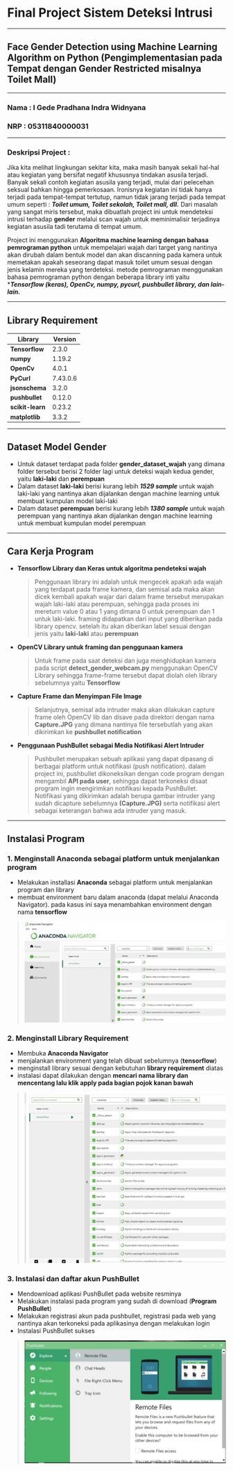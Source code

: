 # Final Project Sistem Deteksi Intrusi
---------

## Face Gender Detection using Machine Learning Algorithm on Python (Pengimplementasian pada Tempat dengan Gender Restricted misalnya Toilet Mall)
  

--------------------------------------------


### Nama : I Gede Pradhana Indra Widnyana
### NRP  : 05311840000031

---------------------------------------------

### Deskripsi Project : 
Jika kita melihat lingkungan sekitar kita, maka masih banyak sekali hal-hal atau kegiatan yang bersifat negatif khususnya tindakan asusila terjadi. Banyak sekali contoh kegiatan asusila yang terjadi, mulai dari pelecehan seksual bahkan hingga pemerkosaan. Ironisnya kegiatan ini tidak hanya terjadi pada tempat-tempat tertutup, namun tidak jarang terjadi pada tempat umum seperti : ***Toilet umum, Toilet sekolah, Toilet mall, dll.*** Dari masalah yang sangat miris tersebut, maka dibuatlah project ini untuk mendeteksi intrusi terhadap **gender** melalui scan wajah untuk meminimalisir terjadinya kegiatan asusila tadi terutama di tempat umum.

Project ini menggunakan **Algoritma machine learning dengan bahasa pemrograman python** untuk mempelajari wajah dari target yang nantinya akan dirubah dalam bentuk model dan akan discanning pada kamera untuk memetakan apakah seseorang dapat masuk toilet umum sesuai dengan jenis kelamin mereka yang terdeteksi. metode pemrograman menggunakan bahasa pemrograman python dengan beberapa library inti yaitu ****Tensorflow (keras), OpenCv, numpy, pycurl, pushbullet library, dan lain-lain.***

---------------------
## Library Requirement

| Library | Version |
| ----------- | ----------- |
| **Tensorflow** | 2.3.0 |
| **numpy** | 1.19.2 | 
| **OpenCv** | 4.0.1 | 
| **PyCurl** | 7.43.0.6 | 
| **jsonschema** | 3.2.0 | 
| **pushbullet** | 0.12.0 | 
| **scikit-learn** | 0.23.2 | 
| **matplotlib**| 3.3.2 | 

----------------------------
## Dataset Model Gender
* Untuk dataset terdapat pada folder **gender_dataset_wajah** yang dimana folder tersebut berisi 2 folder lagi untuk deteksi wajah kedua gender, yaitu **laki-laki** dan **perempuan**
* Dalam dataset **laki-laki** berisi kurang lebih ***1529 sample*** untuk wajah laki-laki yang nantinya akan dijalankan dengan machine learning untuk membuat kumpulan model laki-laki
* Dalam dataset **perempuan** berisi kurang lebih ***1380 sample*** untuk wajah perempuan yang nantinya akan dijalankan dengan machine learning untuk membuat kumpulan model perempuan

-----------------------------
## Cara Kerja Program
* **Tensorflow Library dan Keras untuk algoritma pendeteksi wajah**
    > Penggunaan library ini adalah untuk mengecek apakah ada wajah yang terdapat pada frame kamera, dan semisal ada maka akan dicek kembali apakah wajar dari dalam frame tersebut merupakan wajah laki-laki atau perempuan, sehingga pada proses ini mereturn value 0 atau 1 yang dimana 0 untuk perempuan dan 1 untuk laki-laki. framing didapatkan dari input yang diberikan pada library opencv. setelah itu akan diberikan label sesuai dengan jenis yaitu **laki-laki** atau **perempuan**

* **OpenCV Library untuk framing dan penggunaan kamera**
    > Untuk frame pada saat deteksi dan juga menghidupkan kamera pada script **detect_gender_webcam.py** menggunakan OpenCV Library sehingga frame-frame tersebut dapat diolah oleh library sebelumnya yaitu **Tensorflow**

* **Capture Frame dan Menyimpan File Image**
    > Selanjutnya, semisal ada intruder maka akan dilakukan capture frame oleh OpenCV lib dan disave pada direktori dengan nama **Capture.JPG** yang dimana nantinya file tersebutlah yang akan dikirimkan ke **pushbullet notification**

* **Penggunaan PushBullet sebagai Media Notifikasi Alert Intruder**
    > Pushbullet merupakan sebuah aplikasi yang dapat dipasang di berbagai platform untuk notifikasi (push notification). dalam project ini, pushbullet dikoneksikan dengan code program dengan mengambil **API pada user**, sehingga dapat terkoneksi disaat program ingin mengirimkan notifikasi kepada PushBullet. Notifikasi yang dikirimkan adalah berupa gambar intruder yang sudah dicapture sebelumnya **(Capture.JPG)** serta notifikasi alert sebagai keterangan bahwa ada intruder yang masuk.

------------------------------------------

## Instalasi Program
### 1. Menginstall **Anaconda** sebagai platform untuk menjalankan program
* Melakukan installasi **Anaconda** sebagai platform untuk menjalankan program dan library
* membuat environment baru dalam anaconda (dapat melalui Anaconda Navigator). pada kasus ini saya menambahkan environment dengan nama **tensorflow**

> ![gambar5](/img/5.JPG)
### 2. Menginstall Library Requirement
* Membuka **Anaconda Navigator** 
* menjalankan environment yang telah dibuat sebelumnya (**tensorflow**)
* menginstall library sesuai dengan kebutuhan **library requirement** diatas
* instalasi dapat dilakukan dengan **mencari nama library dan mencentang lalu klik apply pada bagian pojok kanan bawah**

> ![gambar6](/img/6.JPG)
### 3. Instalasi dan daftar akun PushBullet
* Mendownload aplikasi PushBullet pada website resminya
* Melakukan instalasi pada program yang sudah di download (**Program PushBullet**)
* Melakukan registrasi akun pada pushbullet, registrasi pada web yang nantinya akan terkoneksi pada aplikasinya dengan melakukan login
* Instalasi PushBullet sukses

> ![gambar4](/img/4.JPG)






